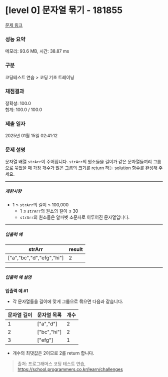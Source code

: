 # [level 0] 문자열 묶기 - 181855 

[문제 링크](https://school.programmers.co.kr/learn/courses/30/lessons/181855) 

### 성능 요약

메모리: 93.6 MB, 시간: 38.87 ms

### 구분

코딩테스트 연습 > 코딩 기초 트레이닝

### 채점결과

정확성: 100.0<br/>합계: 100.0 / 100.0

### 제출 일자

2025년 01월 15일 02:41:12

### 문제 설명

<p>문자열 배열 <code>strArr</code>이 주어집니다. <code>strArr</code>의 원소들을 길이가 같은 문자열들끼리 그룹으로 묶었을 때 가장 개수가 많은 그룹의 크기를 return 하는 solution 함수를 완성해 주세요.</p>

<hr>

<h5>제한사항</h5>

<ul>
<li>1 ≤ <code>strArr</code>의 길이 ≤ 100,000

<ul>
<li>1 ≤ <code>strArr</code>의 원소의 길이 ≤ 30</li>
<li><code>strArr</code>의 원소들은 알파벳 소문자로 이루어진 문자열입니다.</li>
</ul></li>
</ul>

<hr>

<h5>입출력 예</h5>
<table class="table">
        <thead><tr>
<th>strArr</th>
<th>result</th>
</tr>
</thead>
        <tbody><tr>
<td>["a","bc","d","efg","hi"]</td>
<td>2</td>
</tr>
</tbody>
      </table>
<hr>

<h5>입출력 예 설명</h5>

<p><strong>입출력 예 #1</strong></p>

<ul>
<li>각 문자열들을 길이에 맞게 그룹으로 묶으면 다음과 같습니다.</li>
</ul>
<table class="table">
        <thead><tr>
<th>문자열 길이</th>
<th>문자열 목록</th>
<th>개수</th>
</tr>
</thead>
        <tbody><tr>
<td>1</td>
<td>["a","d"]</td>
<td>2</td>
</tr>
<tr>
<td>2</td>
<td>["bc","hi"]</td>
<td>2</td>
</tr>
<tr>
<td>3</td>
<td>["efg"]</td>
<td>1</td>
</tr>
</tbody>
      </table>
<ul>
<li>개수의 최댓값은 2이므로 2를 return 합니다.</li>
</ul>


> 출처: 프로그래머스 코딩 테스트 연습, https://school.programmers.co.kr/learn/challenges